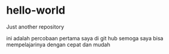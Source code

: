 # hello-world
Just another repository

ini adalah percobaan pertama saya di git hub semoga saya bisa mempelajarinya dengan cepat dan mudah
